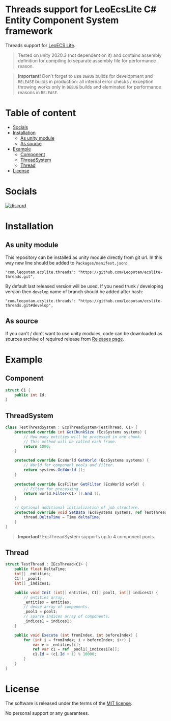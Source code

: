 # Threads support for LeoEcsLite C# Entity Component System framework
Threads support for [LeoECS Lite](https://github.com/Leopotam/ecslite).

> Tested on unity 2020.3 (not dependent on it) and contains assembly definition for compiling to separate assembly file for performance reason.

> **Important!** Don't forget to use `DEBUG` builds for development and `RELEASE` builds in production: all internal error checks / exception throwing works only in `DEBUG` builds and eleminated for performance reasons in `RELEASE`.

# Table of content
* [Socials](#socials)
* [Installation](#installation)
    * [As unity module](#as-unity-module)
    * [As source](#as-source)
* [Example](#example)
    * [Component](#component)
    * [ThreadSystem](#threadsystem)
    * [Thread](#thread)
* [License](#license)

# Socials
[![discord](https://img.shields.io/discord/404358247621853185.svg?label=enter%20to%20discord%20server&style=for-the-badge&logo=discord)](https://discord.gg/5GZVde6)

# Installation

## As unity module
This repository can be installed as unity module directly from git url. In this way new line should be added to `Packages/manifest.json`:
```
"com.leopotam.ecslite.threads": "https://github.com/Leopotam/ecslite-threads.git",
```
By default last released version will be used. If you need trunk / developing version then `develop` name of branch should be added after hash:
```
"com.leopotam.ecslite.threads": "https://github.com/Leopotam/ecslite-threads.git#develop",
```

## As source
If you can't / don't want to use unity modules, code can be downloaded as sources archive of required release from [Releases page](`https://github.com/Leopotam/ecslite-threads-unity/releases`).

# Example

## Component
```csharp
struct C1 {
    public int Id;
}
```
## ThreadSystem
```csharp
class TestThreadSystem : EcsThreadSystem<TestThread, C1> {
    protected override int GetChunkSize (EcsSystems systems) {
        // How many entities will be processed in one chunk.
        // This method will be called each frame.
        return 1000;
    }

    protected override EcsWorld GetWorld (EcsSystems systems) {
        // World for component pools and filter.
        return systems.GetWorld ();
    }
    
    protected override EcsFilter GetFilter (EcsWorld world) {
        // Filter for processing.
        return world.Filter<C1> ().End ();
    }

    // Optional additional initialization of job structure.
    protected override void SetData (EcsSystems systems, ref TestThread thread) {
        thread.DeltaTime = Time.deltaTime;
    }
}
```
> **Important!** EcsThreadSystem supports up to 4 component pools.
 
## Thread
```csharp
struct TestThread : IEcsThread<C1> {
    public float DeltaTime;
    int[] _entities;
    C1[] _pool1;
    int[] _indices1;

    public void Init (int[] entities, C1[] pool1, int[] indices1) {
        // entities array.
        _entities = entities;
        // dense array of components.
        _pool1 = pool1;
        // sparse indices array of components.
        _indices1 = indices1;
    }

    public void Execute (int fromIndex, int beforeIndex) {
        for (int i = fromIndex; i < beforeIndex; i++) {
            var e = _entities[i];
            ref var c1 = ref _pool1[_indices1[e]];
            c1.Id = (c1.Id + 1) % 10000;
        }
    }
}
```

# License
The software is released under the terms of the [MIT license](./LICENSE.md).

No personal support or any guarantees.
